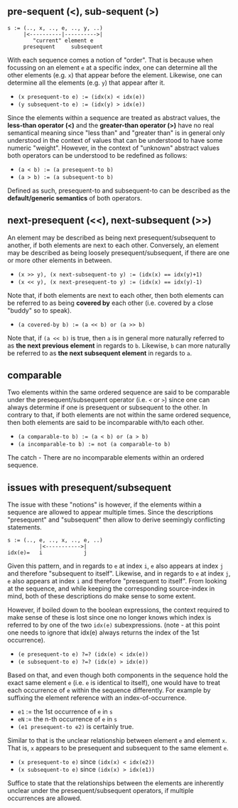 
<!-- ======================================================================= -->
## pre-sequent (<), sub-sequent (>)

```
s := (.., x, .., e, .., y, ..)
     |<----------|---------->|
        "current" element e
     presequent     subsequent
```

With each sequence comes a notion of "order". That is because when focussing
on an element `e` at a specific index, one can determine all the other elements
(e.g. `x`) that appear before the element. Likewise, one can determine all the
elements (e.g. `y`) that appear after it.

* `(x presequent-to e) := (idx(x) < idx(e))`
* `(y subsequent-to e) := (idx(y) > idx(e))`

Since the elements within a sequence are treated as abstract values, the
**less-than operator (<)** and the **greater-than operator (>)** have no real
semantical meaning since "less than" and "greater than" is in general only
understood in the context of values that can be understood to have some numeric
"weight". However, in the context of "unknown" abstract values both operators
can be understood to be redefined as follows:

* `(a < b) := (a presequent-to b)`
* `(a > b) := (a subsequent-to b)`

Defined as such, presequent-to and subsequent-to can be described as the
**default/generic semantics** of both operators.

<!-- ======================================================================= -->
## next-presequent (<<), next-subsequent (>>)

An element may be described as being next presequent/subsequent to another, if
both elements are next to each other. Conversely, an element may be described
as being loosely presequent/subsequent, if there are one or more other elements
in between.

* `(x >> y), (x next-subsequent-to y) := (idx(x) == idx(y)+1)`
* `(x << y), (x next-presequent-to y) := (idx(x) == idx(y)-1)`

Note that, if both elements are next to each other, then both elements can be
referred to as being **covered by** each other (i.e. covered by a close "buddy"
so to speak).

* `(a covered-by b) := (a << b) or (a >> b)`

Note that, if `(a << b)` is true, then `a` is in general more naturally referred
to as **the next previous element** in regards to `b`. Likewise, `b` can more
naturally be referred to as **the next subsequent element** in regards to `a`.

<!-- ======================================================================= -->
## comparable

Two elements within the same ordered sequence are said to be comparable under
the presequent/subsequent operator (i.e. `<` or `>`) since one can always
determine if one is presequent or subsequent to the other. In contrary to that,
if both elements are not within the same ordered sequence, then both elements
are said to be incomparable with/to each other.

* `(a comparable-to b) := (a < b) or (a > b)`
* `(a incomparable-to b) := not (a comparable-to b)`

The catch - There are no incomparable elements within an ordered sequence.

<!-- ======================================================================= -->
## issues with presequent/subsequent

The issue with these "notions" is however, if the elements within a sequence
are allowed to appear multiple times. Since the descriptions "presequent" and
"subsequent" then allow to derive seemingly conflicting statements.

```
s := (.., e, .., x, .., e, ..)
          |<----------->|
idx(e)=   i             j
```

Given this pattern, and in regards to `e` at index `i`, `e` also appears at
index `j` and therefore "subsequent to itself". Likewise, and in regards to
`e` at index `j`, `e` also appears at index `i` and therefore "presequent to
itself". From looking at the sequence, and while keeping the corresponding
source-index in mind, both of these descriptions do make sense to some extent.

However, if boiled down to the boolean expressions, the context required to
make sense of these is lost since one no longer knows which index is referred
to by one of the two `idx(e)` subexpressions. (note - at this point one needs
to ignore that idx(e) always returns the index of the 1st occurrence).

* `(e presequent-to e) ?=? (idx(e) < idx(e))`
* `(e subsequent-to e) ?=? (idx(e) > idx(e))`

Based on that, and even though both components in the sequence hold the exact
same element `e` (i.e. `e` is identical to itself), one would have to treat
each occurrence of `e` within the sequence differently. For example by
suffixing the element reference with an index-of-occurrence.

* `e1` := the 1st occurrence of `e` in `s`
* `eN` := the n-th occurrence of `e` in `s`
* `(e1 presequent-to e2)` is certainly true.

Similar to that is the unclear relationship between element `e` and element `x`.
That is, `x` appears to be presequent and subsequent to the same element `e`.

* `(x presequent-to e)` since `(idx(x) < idx(e2))`
* `(x subsequent-to e)` since `(idx(x) > idx(e1))`

Suffice to state that the relationships between the elements are inherently
unclear under the presequent/subsequent operators, if multiple occurrences
are allowed.
